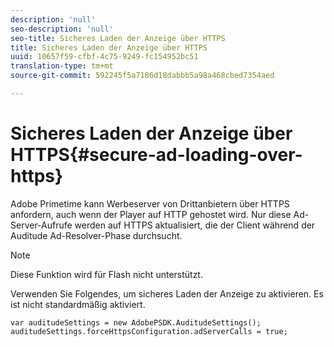 ```yaml
---
description: 'null'
seo-description: 'null'
seo-title: Sicheres Laden der Anzeige über HTTPS
title: Sicheres Laden der Anzeige über HTTPS
uuid: 10657f59-cfbf-4c75-9249-fc154952bc51
translation-type: tm+mt
source-git-commit: 592245f5a7186d18dabbb5a98a468cbed7354aed

---
```



# Sicheres Laden der Anzeige über HTTPS{#secure-ad-loading-over-https}

Adobe Primetime kann Werbeserver von Drittanbietern über HTTPS anfordern, auch wenn der Player auf HTTP gehostet wird. Nur diese Ad-Server-Aufrufe werden auf HTTPS aktualisiert, die der Client während der Auditude Ad-Resolver-Phase durchsucht.

>[!NOTE]
>
>Diese Funktion wird für Flash nicht unterstützt.

Verwenden Sie Folgendes, um sicheres Laden der Anzeige zu aktivieren. Es ist nicht standardmäßig aktiviert.

```
var auditudeSettings = new AdobePSDK.AuditudeSettings(); 
auditudeSettings.forceHttpsConfiguration.adServerCalls = true;
```
